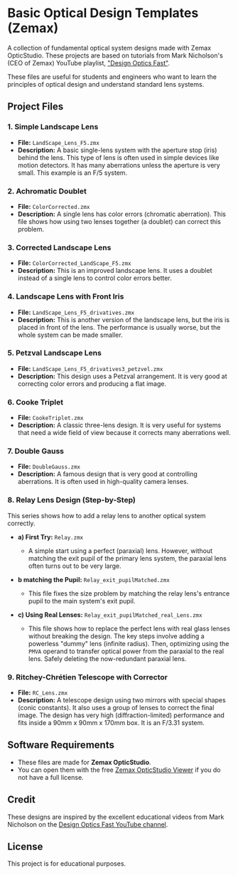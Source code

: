 # Basic Optical Design Templates (Zemax)

A collection of fundamental optical system designs made with Zemax OpticStudio. These projects are based on tutorials from Mark Nicholson's (CEO of Zemax) YouTube playlist, ["Design Optics Fast"](https://www.youtube.com/@DesignOpticsFast).

These files are useful for students and engineers who want to learn the principles of optical design and understand standard lens systems.

## Project Files

### 1. Simple Landscape Lens
*   **File:** `LandScape_Lens_F5.zmx`
*   **Description:** A basic single-lens system with the aperture stop (iris) behind the lens. This type of lens is often used in simple devices like motion detectors. It has many aberrations unless the aperture is very small. This example is an F/5 system.

### 2. Achromatic Doublet
*   **File:** `ColorCorrected.zmx`
*   **Description:** A single lens has color errors (chromatic aberration). This file shows how using two lenses together (a doublet) can correct this problem.

### 3. Corrected Landscape Lens
*   **File:** `ColorCorrected_LandScape_F5.zmx`
*   **Description:** This is an improved landscape lens. It uses a doublet instead of a single lens to control color errors better.

### 4. Landscape Lens with Front Iris
*   **File:** `LandScape_Lens_F5_drivatives.zmx`
*   **Description:** This is another version of the landscape lens, but the iris is placed in front of the lens. The performance is usually worse, but the whole system can be made smaller.

### 5. Petzval Landscape Lens
*   **File:** `LandScape_Lens_F5_drivatives3_petzvel.zmx`
*   **Description:** This design uses a Petzval arrangement. It is very good at correcting color errors and producing a flat image.

### 6. Cooke Triplet
*   **File:** `CookeTriplet.zmx`
*   **Description:** A classic three-lens design. It is very useful for systems that need a wide field of view because it corrects many aberrations well.

### 7. Double Gauss
*   **File:** `DoubleGauss.zmx`
*   **Description:** A famous design that is very good at controlling aberrations. It is often used in high-quality camera lenses.

### 8. Relay Lens Design (Step-by-Step)
This series shows how to add a relay lens to another optical system correctly.

*   **a) First Try:** `Relay.zmx`
    *   A simple start using a perfect (paraxial) lens. However, without matching the exit pupil of the primary lens system, the paraxial lens often turns out to be very large.

*   **b matching the Pupil:** `Relay_exit_pupilMatched.zmx`
    *   This file fixes the size problem by matching the relay lens's entrance pupil to the main system's exit pupil.

*   **c) Using Real Lenses:** `Relay_exit_pupilMatched_real_Lens.zmx`
    *   This file shows how to replace the perfect lens with real glass lenses without breaking the design. The key steps involve adding a powerless "dummy" lens (infinite radius). Then, optimizing using the `PMVA` operand to transfer optical power from the paraxial to the real lens. Safely deleting the now-redundant paraxial lens.

### 9. Ritchey-Chrétien Telescope with Corrector
*   **File:** `RC_Lens.zmx`
*   **Description:** A telescope design using two mirrors with special shapes (conic constants). It also uses a group of lenses to correct the final image. The design has very high (diffraction-limited) performance and fits inside a 90mm x 90mm x 170mm box. It is an F/3.31 system.

## Software Requirements

*   These files are made for **Zemax OpticStudio**.
*   You can open them with the free [Zemax OpticStudio Viewer](https://www.zemax.com/pages/opticstudio-viewer) if you do not have a full license.

## Credit

These designs are inspired by the excellent educational videos from Mark Nicholson on the [Design Optics Fast YouTube channel](https://www.youtube.com/@DesignOpticsFast).

## License

This project is for educational purposes.

